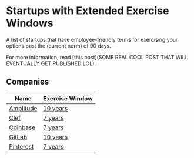 # Startups with Extended Exercise Windows

A list of startups that have employee-friendly terms for exercising your options past the (current norm) of 90 days.

For more information, read [this post](SOME REAL COOL POST THAT WILL EVENTUALLY GET PUBLISHED LOL).

## Companies

Name | Exercise Window
---- | ----
[Amplitude](https://amplitude.com) | [10 years](https://amplitude.com/blog/2015/12/01/employee-equity-is-broken-heres-our-fix/)
[Clef](https://getclef.com) | [7 years](https://github.com/clef/handbook/blob/master/Hiring%20Documents/Guide%20to%20Your%20Equity.md#exercising-your-options)
[Coinbase](https://coinbase.com) | [7 years](https://medium.com/@barmstrong/improving-equity-compensation-at-coinbase-8749979409c3#.3qzgb59ec)
[GitLab](https://gitlab.com) | [10 years](https://about.gitlab.com/handbook/stock-options/)
[Pinterest](https://www.pinterest.com) | [7 years](https://medium.com/@michaeldeangelo/unlocking-the-golden-handcuffs-6ac855a371f9#.v2zmf6j32)
